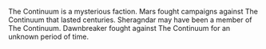 The Continuum is a mysterious faction.  Mars fought campaigns against The Continuum that lasted centuries. Sheragndar may have been a member of The Continuum.  Dawnbreaker fought against The Continuum for an unknown period of time.
